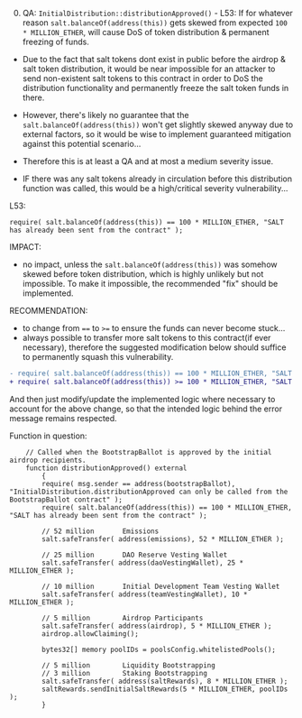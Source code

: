 0. QA: `InitialDistribution::distributionApproved()` - L53: If for whatever reason `salt.balanceOf(address(this))` gets skewed from expected `100 * MILLION_ETHER`, will cause DoS of token distribution & permanent freezing of funds. 

- Due to the fact that salt tokens dont exist in public before the airdrop & salt token distribution, it would be near impossible for an attacker to send non-existent salt tokens to this contract in order to DoS the distribution functionality and permanently freeze the salt token funds in there. 
- However, there's likely no guarantee that the `salt.balanceOf(address(this))` won't get slightly skewed anyway due to external factors, so it would be wise to implement guaranteed mitigation against this potential scenario...

- Therefore this is at least a QA and at most a medium severity issue.
- IF there was any salt tokens already in circulation before this distribution function was called, this would be a high/critical severity vulnerability...

L53:
```solidity
require( salt.balanceOf(address(this)) == 100 * MILLION_ETHER, "SALT has already been sent from the contract" );
```

IMPACT:

- no impact, unless the `salt.balanceOf(address(this))` was somehow skewed before token distribution, which is highly unlikely but not impossible. To make it impossible, the recommended "fix" should be implemented.

RECOMMENDATION:

- to change from `==` to `>=` to ensure the funds can never become stuck...
- always possible to transfer more salt tokens to this contract(if ever necessary), therefore the suggested modification below should suffice to permanently squash this vulnerability.

```diff
- require( salt.balanceOf(address(this)) == 100 * MILLION_ETHER, "SALT has already been sent from the contract" );
+ require( salt.balanceOf(address(this)) >= 100 * MILLION_ETHER, "SALT has already been sent from the contract" );
```

And then just modify/update the implemented logic where necessary to account for the above change, so that the intended logic behind the error message remains respected.

Function in question:
```solidity
    // Called when the BootstrapBallot is approved by the initial airdrop recipients.
    function distributionApproved() external
    	{
    	require( msg.sender == address(bootstrapBallot), "InitialDistribution.distributionApproved can only be called from the BootstrapBallot contract" );
		require( salt.balanceOf(address(this)) == 100 * MILLION_ETHER, "SALT has already been sent from the contract" );

    	// 52 million		Emissions
		salt.safeTransfer( address(emissions), 52 * MILLION_ETHER );

	    // 25 million		DAO Reserve Vesting Wallet
		salt.safeTransfer( address(daoVestingWallet), 25 * MILLION_ETHER );

	    // 10 million		Initial Development Team Vesting Wallet
		salt.safeTransfer( address(teamVestingWallet), 10 * MILLION_ETHER );

	    // 5 million		Airdrop Participants
		salt.safeTransfer( address(airdrop), 5 * MILLION_ETHER );
		airdrop.allowClaiming();

		bytes32[] memory poolIDs = poolsConfig.whitelistedPools();

	    // 5 million		Liquidity Bootstrapping
	    // 3 million		Staking Bootstrapping
		salt.safeTransfer( address(saltRewards), 8 * MILLION_ETHER );
		saltRewards.sendInitialSaltRewards(5 * MILLION_ETHER, poolIDs );
    	}
```